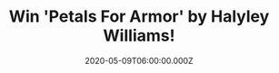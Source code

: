 ---
campaign-uuid: "c-d9177c95-dc45-477c-9257-6eec7c4dfdb4"
type: "Competition"
category: "Music"
date: "2020-05-09T06:00:00.000Z"
end-date: "2020-07-09T23:59:00.000Z"
disable-form: false
is_promoted: true
has_entry_page: true
title: "Win 'Petals For Armor' by Halyley Williams!"
competition-description: "<p>'Petals For Armor' is the debut solo studio album from\
  \ the Grammy Award winning singer & songwriter Hayley Williams. The first single\
  \ from the album, 'Simmer', marked Hayley Williams' first new music release since\
  \ Paramore's chart-topping 2017 album, 'After Laughter'. </p>\n<p>We are giving\
  \ away a copy of Hayley's new record to one lucky NME AAA member to win. Are you\
  \ her biggest fan? Click below and it could be yours.</p>\n"
hero-header: "Win 'Petals For Armor' by Halyley Williams!"
terms-confirmation: "N/A"
banner-img: "https://assets.expresslyapp.com/asset-d7e8fe52-51aa-4c53-b5bb-250cd9e7d711.jpg"
logo-left-href: "aaa.nme.com"
logo-left-image: "https://assets.expresslyapp.com/asset-e7403883-950a-4ddc-b841-a9df010bffdb.jpg"
logo-left-title: "NME AAA"
bg-image-hero: "https://assets.expresslyapp.com/asset-a73545d8-48cd-4666-bfc4-1a4beb58be30.jpg"
bg-image-first: "https://assets.expresslyapp.com/asset-1f4395c2-4e23-48d4-94ce-584bf5cdb26b.jpg"
section1-content: "<p>'Petals For Armor' is the debut solo studio album from the Grammy\
  \ Award winning singer & songwriter, Hayley Williams. The first single from the\
  \ album, 'Simmer', marked Hayley Williams' first new music release since Paramore's\
  \ chart-topping 2017 album,'After Laughter'. </p>\n<p>Long regarded as an exhilarating\
  \ live act, Paramore has spent much of the past decade-plus on the road, including\
  \ countless sold out world tours and show-stealing festival sets around the globe.</p>\n\
  <p>Click below for a chance to win Hayley's new record.</p>\n"
entry-title: "Win 'Petals For Armor' by Halyley Williams!"
entry-content: "<p>Enter the draw to win Petals For Armor' by Halyley Williams by\
  \ completing the form below before 23:59 on the 9th of July 2020.</p>\n"
has-winner: false
prize-description: "'Petals For Armor' by Halyley Williams!"
special-conditions: "Multiple entries are allowed up to one every day."
country-restrictions:
- "GB"
---